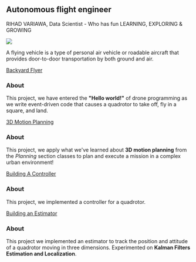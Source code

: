 ## Autonomous flight engineer
RIHAD VARIAWA, Data Scientist - Who has fun LEARNING, EXPLORING & GROWING

![](https://media.giphy.com/media/YWUvOugDNUBS0MTqkv/giphy.gif)

A flying vehicle is a type of personal air vehicle or roadable aircraft that provides door-to-door transportation by both ground and air.

[Backyard Flyer](https://github.com/2series/Autonomous-Flight-Engineer/tree/master/Project%201%20-%20Backyard%20Flyer)
### About
This project, we have entered the **"Hello world!"** of drone programming as we write event-driven code that causes a  quadrotor to take off, fly in a square, and land.

[3D Motion Planning](https://github.com/2series/Autonomous-Flight-Engineer/tree/master/Project%202%20-%203D%20Motion%20Planning)
### About
This project, we apply what we've learned about **3D motion planning** from the *Planning* section classes to plan and execute a mission in a complex urban environment!

[Building A Controller](https://github.com/2series/Autonomous-Flight-Engineer/tree/master/Project%203%20-%20Controller)
### About
This project, we implemented a controller for a quadrotor.

[Building an Estimator](https://github.com/2series/Autonomous-Flight-Engineer/tree/master/Project%204%20-%20Estimator)
### About
This project we implemented an estimator to track the position and attitude of a quadrotor moving in three dimensions. Experimented on **Kalman Filters** **Estimation and Localization**.
